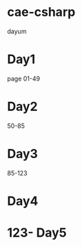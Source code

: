 cae-csharp
==========

dayum


Day1
==========
page 01-49


Day2
==========
50-85

Day3
==========
85-123

Day4
==========
123-
Day5
==========

